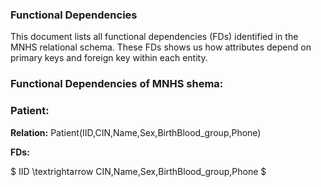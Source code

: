 ### Functional Dependencies 

This document lists all functional dependencies (FDs) identified in the MNHS relational schema.
These FDs shows us how attributes depend on primary keys and foreign key within each entity.

### Functional Dependencies of MNHS shema:
### Patient:
**Relation:** Patient(IID,CIN,Name,Sex,BirthBlood_group,Phone)

**FDs:**

$ IID \textrightarrow CIN,Name,Sex,BirthBlood_group,Phone $

